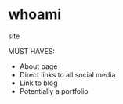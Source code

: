 # whoami
site

MUST HAVES:
* About page
* Direct links to all social media
* Link to blog
* Potentially a portfolio